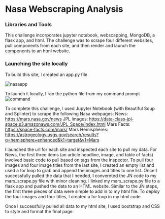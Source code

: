 # Nasa Webscraping Analysis

### Libraries and Tools
This challenge incorporates jupyter notebook, webscapping, MongoDB, a flask app, and html. The challenge was to scrape four different websites, pull  components from each site, and then render and launch the compenents to an html website. 

### Launching the site locally
To build this site, I created an app.py file 

![nasaapp](https://user-images.githubusercontent.com/74504885/122327035-d7a11e00-cef2-11eb-9916-c428b77c0360.PNG)

To launch it locally, I ran the python file from my command prompt 
![command](https://user-images.githubusercontent.com/74504885/122326454-f05d0400-cef1-11eb-9744-848e24544cdc.PNG)


To complete this challenge, I used Jupyter Notebook (with Beautiful Soup and Splinter) to scrape the following Nasa webpages:
News: https://mars.nasa.gov/news
JPL Images: https://data-class-jpl-space.s3.amazonaws.com/JPL_Space/index.html
Mars Facts: https://space-facts.com/mars/
Mars Hemispheres: https://astrogeology.usgs.gov/search/results?q=hemisphere+enhanced&k1=target&v1=Mars

I launched the url for each site and inspected each site to pull my data. For News, the first three items (an article headline, image, and table of facts) involved basic code to pull based on tags from the inspector. To pull four images and four image titles from the last site, I created an empty list and used a for loop to grab and append the images and titles to one list. Once I successfully pulled the data that I needed, I convereted the JN code to my mars_scrape.py file with minor cleaning. I linked my mars_scrape.py file to a flask app and pushed the data to an HTML website. Similar to the JN steps, the first three pieces of data were simple to add in to my html file. To deploy the four images and four titles, I created a for loop in my html code. 

Once I successfully pulled all data to my html site, I used bootstrap and CSS to style and format the final page. 

